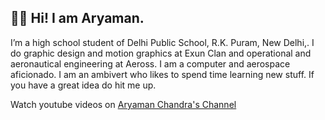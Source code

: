 ## 👋🏻 Hi! I am Aryaman.

I’m a high school student of Delhi Public School, R.K. Puram, New Delhi,. I do graphic design and motion graphics at Exun Clan and operational and aeronautical engineering at Aeross. I am a computer and aerospace aficionado. I am an ambivert who likes to spend time learning new stuff. If you have a great idea do hit me up.

<!--
<img src="https://aryaman.one/Images/icon.png" data-canonical-src="https://aryaman.one/Images/icon.png" width="20" height="20" /> [Website](https://aryaman.one/ "links") · 
<img src="https://a5.behance.net/e871687209d8ae65b81aa1dbe6c60d3be059cd69/img/site/favicon.ico?cb=264615658" width="20" height="20" /> [Behance](https://www.behance.net/aryamanchandra "links") · <img src="https://www.youtube.com/s/desktop/ebcf1b0f/img/favicon_48.png" width="20" height="20" /> [Youtube](https://www.youtube.com/channel/UCoGX05bLREPTR2s9VTHEbNw "links") ·  <img src="https://static.dribbble.com/assets/favicon-63b2904a073c89b52b19aa08cebc16a154bcf83fee8ecc6439968b1e6db569c7.ico" width="20" height="20" /> [Dribbble](https://dribbble.com/aryamanchandra "links") ·  <img src="https://www.artstation.com/assets/favicon-568cb631e5ed0dbf464edf6f3d1dcd4a.ico" width="20" height="20" /> [Artstation](https://www.artstation.com/aryamanchandra "links")-->

Watch youtube videos on <a href="https://aryaman.cc/youtube"> Aryaman Chandra's Channel </a>


